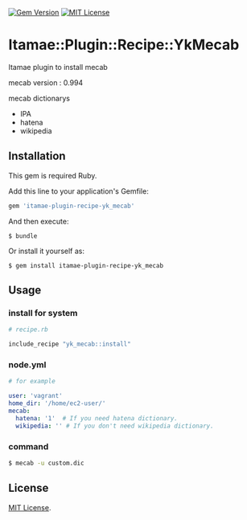 [![Gem Version](https://badge.fury.io/rb/itamae-plugin-recipe-yk_mecab.svg)](https://badge.fury.io/rb/itamae-plugin-recipe-yk_mecab)
[![MIT License](http://img.shields.io/badge/license-MIT-blue.svg?style=flat)](https://github.com/yosuke0315/itamae-plugin-recipe-yk_mecab/blob/master/LICENSE.txt)

# Itamae::Plugin::Recipe::YkMecab

Itamae plugin to install mecab

mecab version : 0.994

mecab dictionarys
- IPA
- hatena
- wikipedia

## Installation

This gem is required Ruby.

Add this line to your application's Gemfile:

```ruby
gem 'itamae-plugin-recipe-yk_mecab'
```

And then execute:

    $ bundle

Or install it yourself as:

    $ gem install itamae-plugin-recipe-yk_mecab

## Usage

### install for system

```rb
# recipe.rb

include_recipe "yk_mecab::install"
```

### node.yml

```yml
# for example

user: 'vagrant'
home_dir: '/home/ec2-user/'
mecab:
  hatena: '1'  # If you need hatena dictionary.
  wikipedia: '' # If you don't need wikipedia dictionary.
```

### command

```sh
$ mecab -u custom.dic
```


## License

[MIT License](http://opensource.org/licenses/MIT).
